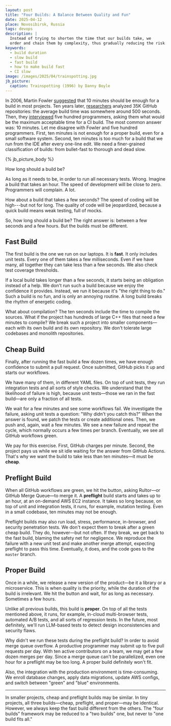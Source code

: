 ```yaml
---
layout: post
title: "Four Builds: A Balance Between Quality and Fun"
date: 2025-04-12
place: Novosibirsk, Russia
tags: devops
description: |
  Instead of trying to shorten the time that our builds take, we
  order and chain them by complexity, thus gradually reducing the risk.
keywords:
  - build duration
  - slow build
  - fast build
  - how to make build fast
  - CI slow
image: /images/2025/04/trainspotting.jpg
jb_picture:
  caption: Trainspotting (1996) by Danny Boyle
---
```


In 2006, Martin Fowler [suggested][Fowler] that 10 minutes should be enough for a build in most projects.
Ten years later, [researchers][Hiltor] analyzed 35K GitHub repositories: the average build time was somewhere around 500 seconds.
Then, they [interviewed][Hiltor2] five hundred programmers, asking them what would be the maximum acceptable time for a CI build.
The most common answer was: 10 minutes.
Let me disagree with Fowler and five hundred programmers.
First, ten minutes is not enough for a proper build, even for a small software system.
Second, ten minutes is too much for a build that we run from the IDE after every one-line edit.
We need a finer-grained classification of builds: from bullet-fast to thorough and dead slow.

<!--more-->

{% jb_picture_body %}

How long should a build be?

As long as it needs to be, in order to run all necessary tests.
Wrong.
Imagine a build that takes an hour.
The speed of development will be close to zero.
Programmers will complain.
A lot.

How about a build that takes a few seconds?
The speed of coding will be high---but not for long.
The quality of code will be jeopardized, because a quick build means weak testing, full of mocks.

So, how long should a build be?
The right answer is: between a few seconds and a few hours.
But the builds must be different.

## Fast Build

The first build is the one we run on our laptops.
It is **fast**.
It only includes unit tests.
Every one of them takes a few milliseconds.
Even if we have many, all together they can take less than a few seconds.
We also check test coverage thresholds.

If a local build takes longer than a few seconds, it starts being an obligation instead of a help.
We don't run such a build because we enjoy the confidence it provides.
Instead, we run it because it's "the right thing to do."
Such a build is no fun, and is only an annoying routine.
A long build breaks the rhythm of energetic coding.

What about compilation?
The ten seconds include the time to compile the sources.
What if the project has hundreds of large C++ files that need a few minutes to compile?
We break such a project into smaller components—each with its own build and its own repository.
We don't tolerate large codebases and monolith repositories.

## Cheap Build

Finally, after running the fast build a few dozen times, we have enough confidence to submit a pull request.
Once submitted, GitHub picks it up and starts our workflows.

We have many of them, in different YAML files.
On top of unit tests, they run integration tests and all sorts of style checks.
We understand that the likelihood of failure is high,
because unit tests—those we ran in the fast build—are only a fraction of all tests.

We wait for a few minutes and see some workflows fail.
We investigate the failure, asking unit tests a question: "Why didn't you catch this?"
When the answer is found, we patch the tests or create additional ones.
Then, we push and, again, wait a few minutes.
We see a new failure and repeat the cycle, which normally occurs a few times per branch.
Eventually, we see all GitHub workflows green.

We pay for this exercise.
First, GitHub charges per minute.
Second, the project pays us while we sit idle waiting for the answer from GitHub Actions.
That's why we want the build to take less than ten minutes—it must be **cheap**.

## Preflight Build

When all GitHub workflows are green, we hit the button, asking Rultor—or GitHub Merge Queue—to merge it.
A **preflight** build starts and takes up to an hour, at an on-demand AWS EC2 instance.
It takes so long because, on top of unit and integration tests, it runs, for example, mutation testing.
Even in a small codebase, ten minutes may not be enough.

Preflight builds may also run load, stress, performance, in-browser, and security penetration tests.
We don't expect them to break after a green cheap build.
They do, however—but not often.
If they break, we get back to the fast build, blaming the safety net for negligence.
We reproduce the failure with a new unit test and make another merge attempt, expecting preflight to pass this time.
Eventually, it does, and the code goes to the `master` branch.

## Proper Build

Once in a while, we release a new version of the product—be it a library or a microservice.
This is when quality is the priority, while the duration of the build is irrelevant.
We hit the button and wait, for as long as necessary.
Sometimes a few hours.

Unlike all previous builds, this build is **proper**.
On top of all the tests mentioned above, it runs, for example, in-cloud multi-browser tests, automated A/B tests, and all sorts of regression tests.
In the future, most definitely, we'll run LLM-based tests to detect design inconsistencies and security flaws.

Why didn't we run these tests during the preflight build?
In order to avoid merge queue overflow.
A productive programmer may submit up to five pull requests per day.
With ten active contributors on a team, we may get a few dozen merges per day.
Since a merge queue can't be parallelized, even one hour for a preflight may be too long.
A proper build definitely won't fit.

Also, the integration with the production environment is time-consuming.
We enroll database changes, apply data migrations, update AWS configs, and switch between "green" and "blue" environments.

<hr/>

In smaller projects, cheap and preflight builds may be similar.
In tiny projects, all three builds—cheap, preflight, and proper—may be identical.
However, we always keep the fast build different from the others.
The "four builds" framework may be reduced to a "two builds" one, but never to "one build fits all."


[Fowler]: http://martinfowler.com/articles/continuousIntegration.html
[Hiltor]: https://doi.org/10.1145/2970276.2970358
[Hiltor2]: https://doi.org/10.1145/3106237.3106270
